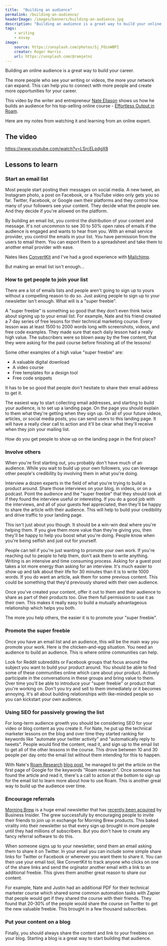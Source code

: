 ```yaml
---
title:  "Building an audience"
permalink: /building-an-audience/
headerImage: /images/banners/building-an-audience.jpg
description: "Building an audience is a great way to build your online network. It can help you to find a new role or perhaps sell digital products online. Here are some tips from [Nate Eliason](https://twitter.com/nateliason) which show how you can do it."
tags:
    - writing
    - essay
image:
    source: https://unsplash.com/photos/Sj_FOinWBPI
    creator: Roger Harris
    url: https://unsplash.com/@ramjetnz
---
```


Building an online audience is a great way to build your career.

The more people who see your writing or videos, the more your network can expand. This can help you to connect with more people and create more opportunities for your career.

This video by the writer and entrepreneur [Nate Eliason](https://www.nateliason.com/) shows us how he builds an audience for his top-selling online course - [Effortless Output in Roam](https://www.effortlessoutput.com/).

Here are my notes from watching it and learning from an online expert.

## The video

https://www.youtube.com/watch?v=LSrcELpdgX8

## Lessons to learn

### Start an email list

Most people start posting their messages on social media. A new tweet, an Instagram photo, a post on Facebook, or a YouTube video only gets you so far. Twitter, Facebook, or Google own their platforms and they control how many of your followers see your content. They decide what the people see. And they decide if you're allowed on the platform.

By building an email list, you control the distribution of your content and message. It's not uncommon to see 30 to 50% open rates of emails if the audience is engaged and wants to hear from you. With an email service provider, you control the emails in your list. You have permission from the users to email them. You can export them to a spreadsheet and take them to another email provider with ease.

Nates likes [ConvertKit](https://convertkit.com/) and I've had a good experience with [Mailchimp](https://mailchimp.com/).

But making an email list isn't enough...

### How to get people to join your list

There are a lot of emails lists and people aren't going to sign up to yours without a compelling reason to do so. Just asking people to sign up to your newsletter isn't enough. What will is a "super freebie".

A "super freebie" is something so good that they don't even think twice about signing up to your email list. For example, Nate and his friend created a 7 day series of free lesons for their technical marketing course. Every lesson was at least 1500 to 2000 words long with screenshots, videos, and free code examples. They made sure that each daily lesson had a really high value. The subscribers were so blown away by the free content, that they were asking for the paid course before finishing all of the lessons!

Some other examples of a high value "super freebie" are:

- A valuable digital download
- A video course
- Free templates for a design tool
- Free code snippets

It has to be so good that people don't hesitate to share their email address to get it.

The easiest way to start collecting email addresses, and starting to build your audience, is to set up a landing page. On the page you should explain to them what they're getting when they sign up. On all of your future videos, articles, or social media posts, you can send users to this landing page. It will have a really clear call to action and it'll be clear what they'll receive when they join your mailing list.

How do you get people to show up on the landing page in the first place?

### Involve others

When you're first starting out, you probably don't have much of an audience. While you wait to build up your own followers, you can leverage other people's credibility by involving them in what you're doing.

Interview a dozen experts in the field of what you're trying to build a product around. Share those interviews on your blog, in videos, or on a podcast. Point the audience and the "super freebie" that they should look at if they found the interview useful or interesting. If you do a good job with the interviews, and all of your guests feel appreciated, then they'll be happy to share the article with their audience. This will help to build your credibility and drive traffic to your landing page.

This isn't just about you though. It should be a win-win deal where you're helping them. If you give them more value than they're giving you, then they'll be happy to help you boost what you're doing. People know when you're being selfish and just out for yourself.

People can tell if you're just wanting to promote your own work. If you're reaching out to people to help them, don't ask them to write anything. Writing is an intensive and time consuming process. Asking for a guest post takes a lot more energy than asking for an interview. It's much easier to show up and talk about their life for 30 minutes than it is to write 1000 words. If you do want an article, ask them for some previous content. This could be something that they'd previously shared with their own audience.

Once you've created your content, offer it out to them and their audience to share as part of their products too. Give them full permission to use it as their own. This makes it really easy to build a mutually advantageous relationship which helps you both.

The more you help others, the easier it is to promote your "super freebie".

### Promote the super freebie

Once you have an email list and an audience, this will be the main way you promote your work. Here is the chicken-and-egg situation. You need an audience to build an audience. This is where online communities can help.

Look for Reddit subreddits or Facebook groups that focus around the subject you want to build your product around. You should be able to find some of these communities online which care about your product. Actively participate in the conversations in these groups and bring value to them. Over time you'll be able to introduce your "super freebie" or product that you're working on. Don't you try and sell to them immediately or it becomes annoying. It's all about building relationships with like-minded people so you can kickstart your own audience.

### Using SEO for passively growing the list

For long-term audience growth you should be considering SEO for your video or blog content as you create it. For Nate, he put up the technical marketer lessons on the blog and over time they started ranking for keywords like "automate your twitter activity" and "automatically reply to tweets". People would find the content, read it, and sign up to the email list to get all of the other lessons in the course. This drove between 10 and 30 people per day onto the email list without them intending for this to happen.

With Nate's [Roam Research](https://roamresearch.com/) [blog post](https://www.nateliason.com/blog/roam), he managed to get the article on the first page of Google for the keywords "Roam research". Once someone has found the article and read it, there's a call to action at the bottom to sign up for the email list to learn more about how to use Roam. This is another great way to build up the audience over time.

### Encourage referrals

[Morning Brew](https://www.morningbrew.com/) is a huge email newsletter that has [recently been acquired](https://www.vox.com/recode/2020/10/13/21515418/morning-brew-business-insider-deal-acquisition) by Business Insider. The grew successfully by encouraging people to invite their friends to join up in exchange for Morning Brew products. This baked virality into their newsletter so that every sign up brought in more people until they had millions of subscribers. But you don't have to create any fancy referral software to do this.

When someone signs up to your newsletter, send them an email asking them to share it on Twitter. In your email you can include some simple share links for Twitter or Facebook or wherever you want them to share it. You can then use your email tool, like ConvertKit to track anyone who clicks on one of the share links and send the orginator another email with a link to an additional freebie. This gives them another great reason to share our content.

For example, Nate and Justin had an additional PDF for their technical marketer course which shared some common automation tasks with Zapier that people would get if they shared the course with their friends. They found that 20-30% of the people would share the course on Twitter to get the new valuable freebie. This brought in a few thousand subscribes.

### Put your content on a blog

Finally, you should always share the content and link to your freebies on your blog. Starting a blog is a great way to start building that audience.